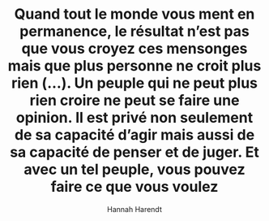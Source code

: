 ---
layout: post
title: "Quand tout le monde vous ment en permanence, le résultat n’est pas que vous croyez ces mensonges mais que plus personne ne croit plus rien (…). Un peuple qui ne peut plus rien croire ne peut se faire une opinion. Il est privé non seulement de sa capacité d’agir mais aussi de sa capacité de penser et de juger. Et avec un tel peuple, vous pouvez faire ce que vous voulez"
link: "https://louisderrac.com/mediter-hannah-harendt/"
author: "Hannah Harendt"
published_date: "Date N/A"
description: ""
language: "fr"
categories: 
   - Citations
tags: "réflexion philosophie"
og-tags: "réflexion philosophie"
permalink: /:categories/:year/:month/:day/:title/
---
